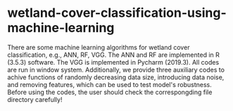 # wetland-cover-classification-using-machine-learning
There are some machine learning algorithms for wetland cover classification, e.g., ANN, RF, VGG.
The ANN and RF are implemented in R (3.5.3) software. The VGG is implemented in Pycharm (2019.3). All codes are run in window system.
Additionally, we provide three auxiliary codes to achive functions of randomly decreasing data size, introducing data noise, and removing features, which can be used to test model's robustness.
Before using the codes, the user should check the correspongding file directory carefully!
